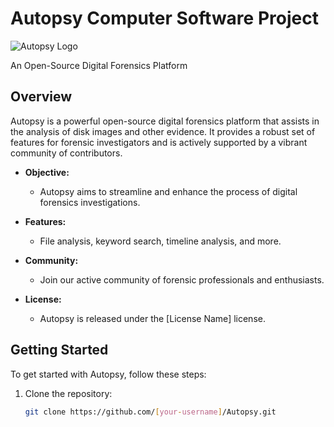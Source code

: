 # Autopsy Computer Software Project

![Autopsy Logo](url-to-logo.png)

An Open-Source Digital Forensics Platform

## Overview

Autopsy is a powerful open-source digital forensics platform that assists in the analysis of disk images and other evidence. It provides a robust set of features for forensic investigators and is actively supported by a vibrant community of contributors.

- **Objective:**
  - Autopsy aims to streamline and enhance the process of digital forensics investigations.

- **Features:**
  - File analysis, keyword search, timeline analysis, and more.

- **Community:**
  - Join our active community of forensic professionals and enthusiasts.

- **License:**
  - Autopsy is released under the [License Name] license.

## Getting Started

To get started with Autopsy, follow these steps:

1. Clone the repository:
   ```bash
   git clone https://github.com/[your-username]/Autopsy.git
